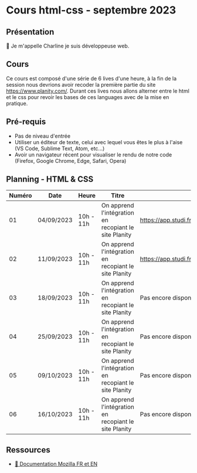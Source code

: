 # Cours html-css - septembre 2023

## Présentation

👋 Je m'appelle Charline je suis développeuse web.

## Cours

Ce cours est composé d'une série de 6 lives d'une heure, à la fin de la session nous devrions avoir recoder la première partie du site https://www.planity.com/.
Durant ces lives nous allons alterner entre le html et le css pour revoir les bases de ces languages avec de la mise en pratique.

## Pré-requis

- Pas de niveau d'entrée
- Utiliser un éditeur de texte, celui avec lequel vous êtes le plus à l'aise (VS Code, Sublime Text, Atom, etc...)
- Avoir un navigateur récent pour visualiser le rendu de notre code (Firefox, Google Chrome, Edge, Safari, Opera)

## Planning - HTML & CSS

| Numéro | Date       | Heure     | Titre                                                 | Replay                                                                                  |
| ------ | ---------- | --------- | ----------------------------------------------------- | --------------------------------------------------------------------------------------- |
| 01     | 04/09/2023 | 10h - 11h | On apprend l'intégration en recopiant le site Planity | https://app.studi.fr/v3/events/57762/replay                                             |
| 02     | 11/09/2023 | 10h - 11h | On apprend l'intégration en recopiant le site Planity | https://app.studi.fr/v3/events/57763/detailshttps://app.studi.fr/v3/events/57763/replay |
| 03     | 18/09/2023 | 10h - 11h | On apprend l'intégration en recopiant le site Planity | Pas encore disponible                                                                   |
| 04     | 25/09/2023 | 10h - 11h | On apprend l'intégration en recopiant le site Planity | Pas encore disponible                                                                   |
| 05     | 09/10/2023 | 10h - 11h | On apprend l'intégration en recopiant le site Planity | Pas encore disponible                                                                   |
| 06     | 16/10/2023 | 10h - 11h | On apprend l'intégration en recopiant le site Planity | Pas encore disponible                                                                   |

## Ressources

- [📖 Documentation Mozilla FR et EN](https://developer.mozilla.org/fr/docs/Web/HTML)
